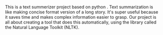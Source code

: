 This is a text summerizer project based on python .
Text summarization is like making concise format version of a long story. It's super useful because it saves time and makes complex information easier to grasp. Our project is all about creating a tool that does this automatically, using the library called the Natural Language Toolkit (NLTK). 
